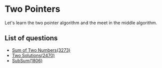 Two Pointers
=================
Let's learn the two pointer algorithm and the meet in the middle algorithm.

List of questions
-------------------

- [Sum of Two Numbers(3273)](https://github.com/yoru4890/coding_test/blob/main/baekjoon/two_pointers/3273.md)
- [Two Solutions(2470)](https://github.com/yoru4890/coding_test/blob/main/baekjoon/two_pointers/2470.md)
- [SubSum(1806)](https://github.com/yoru4890/coding_test/blob/main/baekjoon/two_pointers/1806.md)

